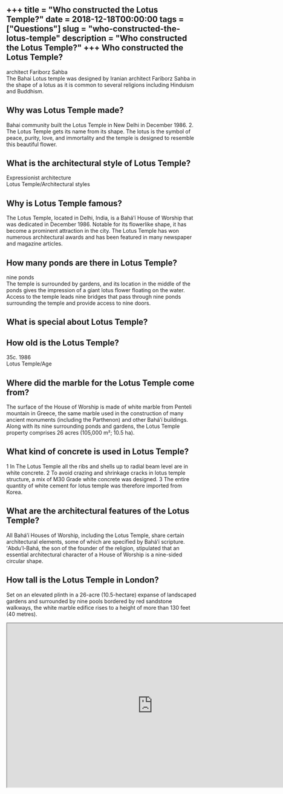 +++
title = "Who constructed the Lotus Temple?"
date = 2018-12-18T00:00:00
tags = ["Questions"]
slug = "who-constructed-the-lotus-temple"
description = "Who constructed the Lotus Temple?"
+++
Who constructed the Lotus Temple?
---------------------------------

architect Fariborz Sahba  
The Bahai Lotus temple was designed by Iranian architect Fariborz Sahba in the shape of a lotus as it is common to several religions including Hinduism and Buddhism.

Why was Lotus Temple made?
--------------------------

Bahai community built the Lotus Temple in New Delhi in December 1986. 2. The Lotus Temple gets its name from its shape. The lotus is the symbol of peace, purity, love, and immortality and the temple is designed to resemble this beautiful flower.

What is the architectural style of Lotus Temple?
------------------------------------------------

Expressionist architecture  
Lotus Temple/Architectural styles

Why is Lotus Temple famous?
---------------------------

The Lotus Temple, located in Delhi, India, is a Baháʼí House of Worship that was dedicated in December 1986. Notable for its flowerlike shape, it has become a prominent attraction in the city. The Lotus Temple has won numerous architectural awards and has been featured in many newspaper and magazine articles.

How many ponds are there in Lotus Temple?
-----------------------------------------

nine ponds  
The temple is surrounded by gardens, and its location in the middle of the ponds gives the impression of a giant lotus flower floating on the water. Access to the temple leads nine bridges that pass through nine ponds surrounding the temple and provide access to nine doors.

What is special about Lotus Temple?
-----------------------------------

How old is the Lotus Temple?
----------------------------

35c. 1986  
Lotus Temple/Age

Where did the marble for the Lotus Temple come from?
----------------------------------------------------

The surface of the House of Worship is made of white marble from Penteli mountain in Greece, the same marble used in the construction of many ancient monuments (including the Parthenon) and other Baháʼí buildings. Along with its nine surrounding ponds and gardens, the Lotus Temple property comprises 26 acres (105,000 m²; 10.5 ha).

What kind of concrete is used in Lotus Temple?
----------------------------------------------

1 In The Lotus Temple all the ribs and shells up to radial beam level are in white concrete. 2 To avoid crazing and shrinkage cracks in lotus temple structure, a mix of M30 Grade white concrete was designed. 3 The entire quantity of white cement for lotus temple was therefore imported from Korea.

What are the architectural features of the Lotus Temple?
--------------------------------------------------------

All Baháʼí Houses of Worship, including the Lotus Temple, share certain architectural elements, some of which are specified by Baháʼí scripture. ʻAbdu’l-Bahá, the son of the founder of the religion, stipulated that an essential architectural character of a House of Worship is a nine-sided circular shape.

How tall is the Lotus Temple in London?
---------------------------------------

Set on an elevated plinth in a 26-acre (10.5-hectare) expanse of landscaped gardens and surrounded by nine pools bordered by red sandstone walkways, the white marble edifice rises to a height of more than 130 feet (40 metres).

<iframe allow="accelerometer; autoplay; clipboard-write; encrypted-media; gyroscope; picture-in-picture" allowfullscreen="" class="__youtube_prefs__  epyt-is-override  no-lazyload" data-no-lazy="1" data-origheight="433" data-origwidth="770" data-skipgform_ajax_framebjll="" height="433" id="_ytid_14757" loading="lazy" src="https://www.youtube.com/embed/lkLvQ1UVQX4?enablejsapi=1&autoplay=0&cc_load_policy=0&cc_lang_pref=&iv_load_policy=1&loop=0&modestbranding=0&rel=1&fs=1&playsinline=0&autohide=2&theme=dark&color=red&controls=1&" title="YouTube player" width="770"></iframe>